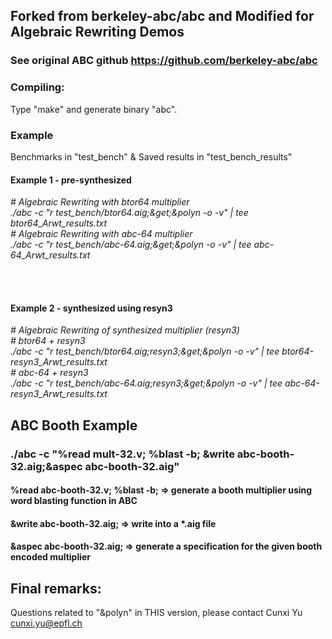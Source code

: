 ## Forked from berkeley-abc/abc and Modified for Algebraic Rewriting Demos

### See original ABC github https://github.com/berkeley-abc/abc


### Compiling:

Type "make" and generate binary "abc".

### Example 

Benchmarks in "test_bench" & Saved results in "test_bench_results"

#### Example 1 - pre-synthesized 
*\# Algebraic Rewriting with btor64 multiplier <br/>
./abc -c "r test_bench/btor64.aig;&get;&polyn -o -v" | tee btor64_Arwt_results.txt<br/>
\# Algebraic Rewriting with abc-64 multiplier<br/>
./abc -c "r test_bench/abc-64.aig;&get;&polyn -o -v" | tee abc-64_Arwt_results.txt<br/>*

<br/><br/>
#### Example 2 - synthesized using resyn3

*\# Algebraic Rewriting of synthesized multiplier (resyn3)<br/>
\# btor64 + resyn3<br/>
./abc -c "r test_bench/btor64.aig;resyn3;&get;&polyn -o -v" | tee btor64-resyn3_Arwt_results.txt<br/>
\# abc-64 + resyn3<br/>
./abc -c "r test_bench/abc-64.aig;resyn3;&get;&polyn -o -v" | tee abc-64-resyn3_Arwt_results.txt<br/>*

## ABC Booth Example

### ./abc -c "%read mult-32.v; %blast -b; &write abc-booth-32.aig;&aspec abc-booth-32.aig"
#### %read abc-booth-32.v; %blast -b;   => generate a booth multiplier using word blasting function in ABC
#### &write abc-booth-32.aig;           => write into a *.aig file
#### &aspec abc-booth-32.aig;           => generate a specification for the given booth encoded multiplier




## Final remarks:

Questions related to "&polyn" in THIS version, please contact Cunxi Yu cunxi.yu@epfl.ch
